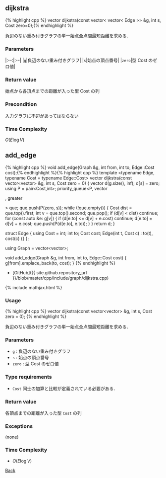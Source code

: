 ## dijkstra

{% highlight cpp %}
vector<Cost> dijkstra(const vector< vector< Edge >> &g, int s, Cost zero=0);{% endhighlight %}

負辺のない重み付きグラフの単一始点全点間最短距離を求める． 

### Parameters

|:--:|:--|
|`g`|負辺のない重み付きグラフ|
|`s`|始点の頂点番号|
|`zero`|型 Cost のゼロ値|

### Return value

始点から各頂点までの距離が入った型 Cost の列 

### Precondition

入力グラフに不辺があってはならない 

### Time Complexity

$O(E \log V)$

## add_edge

{% highlight cpp %}
void add_edge(Graph &g, int from, int to, Edge::Cost cost);{% endhighlight %}{% highlight cpp %}
template <typename Edge, typename Cost = typename Edge::Cost>
vector<Cost> dijkstra(const vector<vector<Edge>> &g, int s, Cost zero = 0) {
  vector<Cost> d(g.size(), inf<Cost>);
  d[s] = zero;
  using P = pair<Cost,int>;
  priority_queue<P, vector<P>, greater<P>> que;
  que.push(P(zero, s));
  while (!que.empty()) {
    Cost dist = que.top().first;
    int v = que.top().second;
    que.pop();
    if (d[v] < dist) continue;
    for (const auto &e: g[v]) {
      if (d[e.to] <= d[v] + e.cost) continue;
      d[e.to] = d[v] + e.cost;
      que.push(P(d[e.to], e.to));
    }
  }
  return d;
}

struct Edge {
  using Cost = int;
  int to;
  Cost cost;
  Edge(int t, Cost c) : to(t), cost(c) {}
};

using Graph = vector<vector<Edge>>;

void add_edge(Graph &g, int from, int to, Edge::Cost cost) {
  g[from].emplace_back(to, cost);
}
{% endhighlight %}

- [GitHub]({{ site.github.repository_url }}/blob/master/cpp/include/graph/dijkstra.cpp)

{% include mathjax.html %}

### Usage

{% highlight cpp %}
vector<Cost> dijkstra(const vector<vector<Edge>> &g, int s, Cost zero = 0);
{% endhighlight %}

負辺のない重み付きグラフの単一始点全点間最短距離を求める．

### Parameters
- `g` : 負辺のない重み付きグラフ
- `s` : 始点の頂点番号
- `zero` : 型 Cost のゼロ値

### Type requirements
- `Cost` 同士の加算と比較が定義されている必要がある．

### Return value
各頂点までの距離が入った型 `Cost` の列

### Exceptions
(none)

### Time Complexity
- $O(E \log V)$

[Back](../..)
